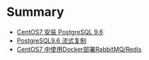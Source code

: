 # Summary

* [CentOS7 安装 PostgreSQL 9.6](README.md)
* [PostgreSQL9.6 流式复制](postgresql96-liu-shi-fu-zhi.md)
* [CentOS7 中使用Docker部署RabbitMQ/Redis](centos-zhong-shi-yong-dockerbu-shu-rabbitmq-redis-eureka.md)

